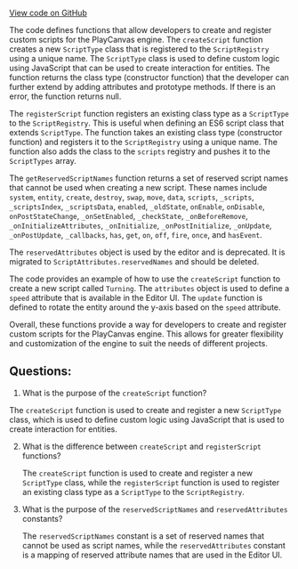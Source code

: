 [View code on GitHub](https://github.com/playcanvas/engine/src/framework/script/script.js)

The code defines functions that allow developers to create and register custom scripts for the PlayCanvas engine. The `createScript` function creates a new `ScriptType` class that is registered to the `ScriptRegistry` using a unique name. The `ScriptType` class is used to define custom logic using JavaScript that can be used to create interaction for entities. The function returns the class type (constructor function) that the developer can further extend by adding attributes and prototype methods. If there is an error, the function returns null.

The `registerScript` function registers an existing class type as a `ScriptType` to the `ScriptRegistry`. This is useful when defining an ES6 script class that extends `ScriptType`. The function takes an existing class type (constructor function) and registers it to the `ScriptRegistry` using a unique name. The function also adds the class to the `scripts` registry and pushes it to the `ScriptTypes` array.

The `getReservedScriptNames` function returns a set of reserved script names that cannot be used when creating a new script. These names include `system`, `entity`, `create`, `destroy`, `swap`, `move`, `data`, `scripts`, `_scripts`, `_scriptsIndex`, `_scriptsData`, `enabled`, `_oldState`, `onEnable`, `onDisable`, `onPostStateChange`, `_onSetEnabled`, `_checkState`, `_onBeforeRemove`, `_onInitializeAttributes`, `_onInitialize`, `_onPostInitialize`, `_onUpdate`, `_onPostUpdate`, `_callbacks`, `has`, `get`, `on`, `off`, `fire`, `once`, and `hasEvent`.

The `reservedAttributes` object is used by the editor and is deprecated. It is migrated to `ScriptAttributes.reservedNames` and should be deleted.

The code provides an example of how to use the `createScript` function to create a new script called `Turning`. The `attributes` object is used to define a `speed` attribute that is available in the Editor UI. The `update` function is defined to rotate the entity around the y-axis based on the `speed` attribute.

Overall, these functions provide a way for developers to create and register custom scripts for the PlayCanvas engine. This allows for greater flexibility and customization of the engine to suit the needs of different projects.
## Questions: 
 1. What is the purpose of the `createScript` function?
   
   The `createScript` function is used to create and register a new `ScriptType` class, which is used to define custom logic using JavaScript that is used to create interaction for entities.

2. What is the difference between `createScript` and `registerScript` functions?
   
   The `createScript` function is used to create and register a new `ScriptType` class, while the `registerScript` function is used to register an existing class type as a `ScriptType` to the `ScriptRegistry`.

3. What is the purpose of the `reservedScriptNames` and `reservedAttributes` constants?
   
   The `reservedScriptNames` constant is a set of reserved names that cannot be used as script names, while the `reservedAttributes` constant is a mapping of reserved attribute names that are used in the Editor UI.